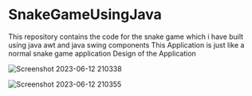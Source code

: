 # SnakeGameUsingJava
This repository contains the code for the snake game which i have built using java awt and java swing components
This Application is just like a normal snake game application
Design of the Application

![Screenshot 2023-06-12 210338](https://github.com/789AmritpalSingh/SnakeGameUsingJava/assets/85611737/85184868-8cc3-43a6-9cb2-77003e82d5f0)


![Screenshot 2023-06-12 210355](https://github.com/789AmritpalSingh/SnakeGameUsingJava/assets/85611737/06a30f89-d652-4a14-9370-68729631ce71)
